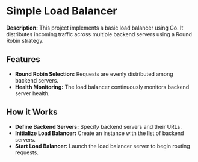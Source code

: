 # Simple Load Balancer

**Description:** This project implements a basic load balancer using Go. It distributes incoming traffic across multiple backend servers using a Round Robin strategy.

## Features
- **Round Robin Selection:** Requests are evenly distributed among backend servers.
- **Health Monitoring:** The load balancer continuously monitors backend server health.

## How it Works
- **Define Backend Servers:** Specify backend servers and their URLs.
- **Initialize Load Balancer:** Create an instance with the list of backend servers.
- **Start Load Balancer:** Launch the load balancer server to begin routing requests.
